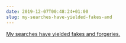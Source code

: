 ```yaml
---
date: 2019-12-07T00:48:24+01:00
slug: my-searches-have-yielded-fakes-and
---
```

[My searches have yielded fakes and forgeries.](https://twitter.com/EricVBailey/status/1202670105324335105)

